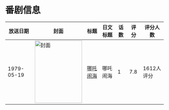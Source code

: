 # 番剧信息

|放送日期|封面|标题|日文标题|话数|评分|评分人数|
|---|---|---|---|---|---|---|
|1979-05-19|<img src="https://lain.bgm.tv/pic/cover/c/d4/e8/13012_v9QuO.jpg" alt="封面" style="width:150px;height:200px;object-fit:cover;">|[哪吒闹海](https://bangumi.tv/subject/13012)|哪吒闹海|1|7.8|1612人评分|
